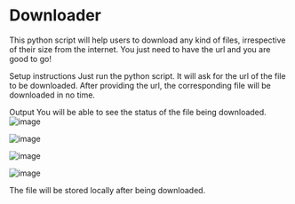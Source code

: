 # Downloader

This python script will help users to download any kind of files, irrespective of their size from the internet.
You just need to have the url and you are good to go!

Setup instructions
Just run the python script. It will ask for the url of the file to be downloaded. After providing the url, the corresponding file will be downloaded in no time.

Output
You will be able to see the status of the file being downloaded.
![image](https://user-images.githubusercontent.com/104532876/213894619-08649779-8e1d-41bf-9b03-a8d9095527c6.png)

![image](https://user-images.githubusercontent.com/104532876/213894629-48fefff0-f2dc-4fc1-afbb-3a31cbbd94b0.png)

![image](https://user-images.githubusercontent.com/104532876/213894632-8236c4a3-378d-4fa1-b3fd-a2fdb9a508dc.png)

![image](https://user-images.githubusercontent.com/104532876/213894636-71e5b34e-cceb-4919-bab0-01db873fc506.png)

The file will be stored locally after being downloaded.

